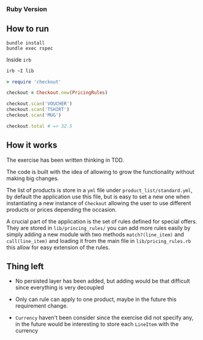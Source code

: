 ### Ruby Version

## How to run

```
bundle install
bundle exec rspec
```

Inside `irb`

```ruby
irb -I lib

> require 'checkout'

checkout = Checkout.new(PricingRules)

checkout.scan('VOUCHER')
checkout.scan('TSHIRT')
checkout.scan('MUG')

checkout.total # => 32.5
```

## How it works

The exercise has been written thinking in TDD.

The code is built with the idea of allowing to grow the functionality without making big changes.

The list of products is store in a `yml` file under `product_list/standard.yml`, by default the application use this file, but is easy to set a new one when instantiating a new instance of `Checkout` allowing the user to use different products or prices depending the occasion.

A crucial part of the application is the set of rules defined for special offers. They are stored in `lib/princing_rules/` you can add more rules easily by simply adding a new module with two methods `match?(line_item)` and `call(line_item)` and loading it from the main file in `lib/pricing_rules.rb` this allow for easy extension of the rules.

## Thing left

- No persisted layer has been added, but adding would be that difficult since everything is very decoupled

- Only can rule can apply to one product, maybe in the future this requirement change.

- `Currency` haven't been consider since the exercise did not specify any, in the future would be interesting to store each `LineItem` with the currency
